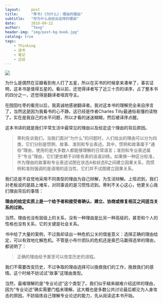 ```yaml
---
layout:     post
title:      "荐书|《为什么》：理由的理由"
subtitle:   "你为什么会给出这样的理由"
date:       2016-09-22
author:     "Teng"
header-img: "img/post-bg-book.jpg"
catalog: true
tags:
    - Thinking
    - 读书
    - 笔记
    - 正经
---
```


![](http://7xtgob.com1.z0.glb.clouddn.com/16-9-22/9244060.jpg)

为什么是偶然在豆瓣看到有人打了五星，所以在买书的时候拿来凑单了，事实证明，这本书是值得五星的。看以前，还觉得译者写了近三十页的译序，占了整本书的四分之一，还觉得是翻译者喧宾夺主。

在囫囵吐枣的看完以后，我真诚地感谢翻译者。我对这本书的理解完全来自序言了，当然这是因为我看书的心不静。这已经是作者Charles Tilly最通俗易懂的读物了。实在是我自己的水平问题，所以才看的迷迷糊糊，然后被译序点醒。

这本书讲的就是我们平常生活中最常见的理由以及给定这个理由的背后原因。

>蒂利告诉我们，当我们面对“为什么”的问题时，人们给出的理由可以分为四类，它们分别是惯例、故事、准则和专业表述。其中，惯例和故事属于“通俗”理由，使用的是大多数人都能够理解的日常语言；准则和专业表述属于“专业”理由，它们更依赖于训练有素的话语训练。如果换一种区分标准，作为理由的故事和专业表述试图在状态A和状态B之间建立因果关系，而惯例和准则强调的是语境的适当性，它们并不试图建立因果关系。

我们总是不自觉地采用不同类型的理由为自己辩解，为生活辩解。上班迟到，我们对老板说的是路上堵车，对同事说的是习惯性迟到。蒂利不关心这心，他更关心我们理由背后的事情：

**理由的给定实质上是一个给予者和接受者确认、建立、协商或修复相互之间适当关系的过称。**

当然，理由也没有层级上的关系，没有一种理由是比另一种高级的，甚至和个人的性格也没有关系，它的关键是社会关系。


书中给了大量的案例，不过我却读出一种危机公关的借鉴意义：选择正确的理由给定，可以有效地化解危机。不管是小布什团队的危机还是奥巴马赢得选举的理由，都说明了：

> 正确的理由给予甚至可以改变历史的进程。

我们不需要改变历史，不过争取的理由选择可以挽救我们的工作，挽救我们的感情。这个时候不妨试试“故事”这理由类型。

当然，最难理解的是“专业论述”这个类型了。我们似乎越来越难介绍这样的理由，因为“专业论述”确实需要门槛来理解。这大概也是多数公共讨论最后都沦为人身攻击的原因。不妨锻炼自己理解专业论述的能力，先从阅读这本书开始。
